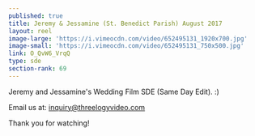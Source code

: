 ```yaml
---
published: true
title: Jeremy & Jessamine (St. Benedict Parish) August 2017
layout: reel
image-large: 'https://i.vimeocdn.com/video/652495131_1920x700.jpg'
image-small: 'https://i.vimeocdn.com/video/652495131_750x500.jpg'
link: O_QvW6_VrqQ
type: sde
section-rank: 69
---
```

Jeremy and Jessamine's Wedding Film SDE (Same Day Edit). :)

Email us at: inquiry@threelogyvideo.com

Thank you for watching!

